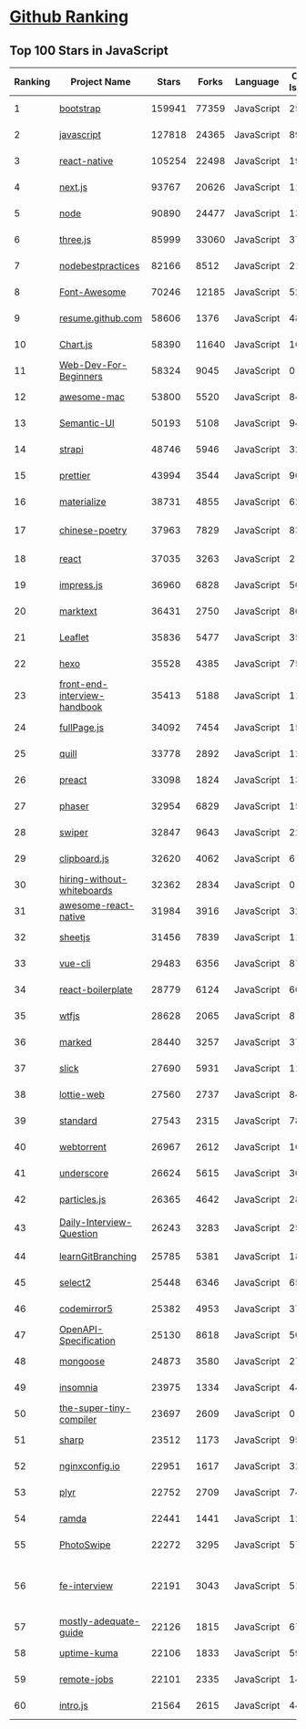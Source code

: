 [Github Ranking](../README.md)
==========

## Top 100 Stars in JavaScript

| Ranking | Project Name | Stars | Forks | Language | Open Issues | Description | Last Commit |
| ------- | ------------ | ----- | ----- | -------- | ----------- | ----------- | ----------- |
| 1 | [bootstrap](https://github.com/twbs/bootstrap) | 159941 | 77359 | JavaScript | 252 | The most popular HTML, CSS, and JavaScript framework for developing responsive, mobile first projects on the web. | 2022-10-12T21:47:31Z |
| 2 | [javascript](https://github.com/airbnb/javascript) | 127818 | 24365 | JavaScript | 89 | JavaScript Style Guide | 2022-10-03T05:08:22Z |
| 3 | [react-native](https://github.com/facebook/react-native) | 105254 | 22498 | JavaScript | 1938 | A framework for building native applications using React | 2022-10-12T23:22:31Z |
| 4 | [next.js](https://github.com/vercel/next.js) | 93767 | 20626 | JavaScript | 1177 | The React Framework | 2022-10-13T02:00:51Z |
| 5 | [node](https://github.com/nodejs/node) | 90890 | 24477 | JavaScript | 1318 | Node.js JavaScript runtime :sparkles::turtle::rocket::sparkles: | 2022-10-13T03:01:28Z |
| 6 | [three.js](https://github.com/mrdoob/three.js) | 85999 | 33060 | JavaScript | 371 | JavaScript 3D Library. | 2022-10-13T02:21:28Z |
| 7 | [nodebestpractices](https://github.com/goldbergyoni/nodebestpractices) | 82166 | 8512 | JavaScript | 21 | :white_check_mark:  The Node.js best practices list (August 2022) | 2022-09-20T05:30:33Z |
| 8 | [Font-Awesome](https://github.com/FortAwesome/Font-Awesome) | 70246 | 12185 | JavaScript | 5242 | The iconic SVG, font, and CSS toolkit | 2022-09-29T19:48:49Z |
| 9 | [resume.github.com](https://github.com/resume/resume.github.com) | 58606 | 1376 | JavaScript | 48 | Resumes generated using the GitHub informations | 2022-01-24T03:34:10Z |
| 10 | [Chart.js](https://github.com/chartjs/Chart.js) | 58390 | 11640 | JavaScript | 169 | Simple HTML5 Charts using the <canvas> tag | 2022-10-12T21:00:16Z |
| 11 | [Web-Dev-For-Beginners](https://github.com/microsoft/Web-Dev-For-Beginners) | 58324 | 9045 | JavaScript | 0 | 24 Lessons, 12 Weeks, Get Started as a Web Developer | 2022-10-13T00:30:08Z |
| 12 | [awesome-mac](https://github.com/jaywcjlove/awesome-mac) | 53800 | 5520 | JavaScript | 84 |  Now we have become very big, Different from the original idea. Collect premium software in various categories. | 2022-10-11T01:12:10Z |
| 13 | [Semantic-UI](https://github.com/Semantic-Org/Semantic-UI) | 50193 | 5108 | JavaScript | 946 | Semantic is a UI component framework based around useful principles from natural language. | 2022-10-06T20:02:44Z |
| 14 | [strapi](https://github.com/strapi/strapi) | 48746 | 5946 | JavaScript | 321 | 🚀 Strapi is the leading open-source headless CMS. It’s 100% JavaScript, fully customizable and developer-first. | 2022-10-12T14:36:53Z |
| 15 | [prettier](https://github.com/prettier/prettier) | 43994 | 3544 | JavaScript | 908 | Prettier is an opinionated code formatter. | 2022-10-12T12:41:31Z |
| 16 | [materialize](https://github.com/Dogfalo/materialize) | 38731 | 4855 | JavaScript | 622 | Materialize, a CSS Framework based on Material Design | 2022-10-01T16:49:33Z |
| 17 | [chinese-poetry](https://github.com/chinese-poetry/chinese-poetry) | 37963 | 7829 | JavaScript | 83 | The most comprehensive database of Chinese poetry 🧶最全中华古诗词数据库,  唐宋两朝近一万四千古诗人,  接近5.5万首唐诗加26万宋诗.  两宋时期1564位词人，21050首词。 | 2022-09-01T07:41:34Z |
| 18 | [react](https://github.com/typescript-cheatsheets/react) | 37035 | 3263 | JavaScript | 2 | Cheatsheets for experienced React developers getting started with TypeScript | 2022-10-12T17:27:00Z |
| 19 | [impress.js](https://github.com/impress/impress.js) | 36960 | 6828 | JavaScript | 50 | It's a presentation framework based on the power of CSS3 transforms and transitions in modern browsers and inspired by the idea behind prezi.com. | 2022-10-09T20:16:02Z |
| 20 | [marktext](https://github.com/marktext/marktext) | 36431 | 2750 | JavaScript | 863 | 📝A simple and elegant markdown editor, available for Linux, macOS and Windows. | 2022-09-07T08:09:41Z |
| 21 | [Leaflet](https://github.com/Leaflet/Leaflet) | 35836 | 5477 | JavaScript | 354 | 🍃 JavaScript library for mobile-friendly interactive maps 🇺🇦 | 2022-10-12T22:16:20Z |
| 22 | [hexo](https://github.com/hexojs/hexo) | 35528 | 4385 | JavaScript | 75 | A fast, simple & powerful blog framework, powered by Node.js. | 2022-10-08T02:06:45Z |
| 23 | [front-end-interview-handbook](https://github.com/yangshun/front-end-interview-handbook) | 35413 | 5188 | JavaScript | 11 | ⚡️ Front End interview preparation materials for busy engineers | 2022-09-18T01:26:19Z |
| 24 | [fullPage.js](https://github.com/alvarotrigo/fullPage.js) | 34092 | 7454 | JavaScript | 157 | fullPage plugin by Alvaro Trigo. Create full screen pages fast and simple | 2022-10-03T17:57:45Z |
| 25 | [quill](https://github.com/quilljs/quill) | 33778 | 2892 | JavaScript | 1200 | Quill is a modern WYSIWYG editor built for compatibility and extensibility. | 2022-09-27T07:15:04Z |
| 26 | [preact](https://github.com/preactjs/preact) | 33098 | 1824 | JavaScript | 135 | ⚛️ Fast 3kB React alternative with the same modern API. Components & Virtual DOM. | 2022-10-12T16:59:11Z |
| 27 | [phaser](https://github.com/photonstorm/phaser) | 32954 | 6829 | JavaScript | 153 | Phaser is a fun, free and fast 2D game framework for making HTML5 games for desktop and mobile web browsers, supporting Canvas and WebGL rendering. | 2022-10-12T08:59:47Z |
| 28 | [swiper](https://github.com/nolimits4web/swiper) | 32847 | 9643 | JavaScript | 223 | Most modern mobile touch slider with hardware accelerated transitions | 2022-10-12T15:52:03Z |
| 29 | [clipboard.js](https://github.com/zenorocha/clipboard.js) | 32620 | 4062 | JavaScript | 6 | :scissors: Modern copy to clipboard. No Flash. Just 3kb gzipped :clipboard: | 2022-08-29T10:33:14Z |
| 30 | [hiring-without-whiteboards](https://github.com/poteto/hiring-without-whiteboards) | 32362 | 2834 | JavaScript | 0 | ⭐️  Companies that don't have a broken hiring process | 2022-10-12T06:41:06Z |
| 31 | [awesome-react-native](https://github.com/jondot/awesome-react-native) | 31984 | 3916 | JavaScript | 32 | Awesome React Native components, news, tools, and learning material! | 2022-10-05T12:28:41Z |
| 32 | [sheetjs](https://github.com/SheetJS/sheetjs) | 31456 | 7839 | JavaScript | 114 | 📗 SheetJS Community Edition -- Spreadsheet Data Toolkit | 2022-10-04T20:51:00Z |
| 33 | [vue-cli](https://github.com/vuejs/vue-cli) | 29483 | 6356 | JavaScript | 872 | 🛠️ webpack-based tooling for Vue.js Development | 2022-10-06T15:17:58Z |
| 34 | [react-boilerplate](https://github.com/react-boilerplate/react-boilerplate) | 28779 | 6124 | JavaScript | 60 | :fire: A highly scalable, offline-first foundation with the best developer experience and a focus on performance and best practices. | 2022-10-06T05:52:48Z |
| 35 | [wtfjs](https://github.com/denysdovhan/wtfjs) | 28628 | 2065 | JavaScript | 8 | 🤪 A list of funny and tricky JavaScript examples | 2022-10-04T13:35:08Z |
| 36 | [marked](https://github.com/markedjs/marked) | 28440 | 3257 | JavaScript | 37 | A markdown parser and compiler. Built for speed. | 2022-10-11T13:24:48Z |
| 37 | [slick](https://github.com/kenwheeler/slick) | 27690 | 5931 | JavaScript | 1141 | the last carousel you'll ever need | 2022-08-31T11:15:05Z |
| 38 | [lottie-web](https://github.com/airbnb/lottie-web) | 27560 | 2737 | JavaScript | 844 | Render After Effects animations natively on Web, Android and iOS, and React Native. http://airbnb.io/lottie/ | 2022-08-26T05:47:36Z |
| 39 | [standard](https://github.com/standard/standard) | 27543 | 2315 | JavaScript | 78 | 🌟 JavaScript Style Guide, with linter & automatic code fixer | 2022-10-11T12:05:37Z |
| 40 | [webtorrent](https://github.com/webtorrent/webtorrent) | 26967 | 2612 | JavaScript | 106 | ⚡️ Streaming torrent client for the web | 2022-10-10T23:06:15Z |
| 41 | [underscore](https://github.com/jashkenas/underscore) | 26624 | 5615 | JavaScript | 30 | JavaScript's utility _ belt | 2022-09-23T22:46:35Z |
| 42 | [particles.js](https://github.com/VincentGarreau/particles.js) | 26365 | 4642 | JavaScript | 289 | A lightweight JavaScript library for creating particles | 2022-07-15T15:44:36Z |
| 43 | [Daily-Interview-Question](https://github.com/Advanced-Frontend/Daily-Interview-Question) | 26243 | 3283 | JavaScript | 254 | 我是依扬（木易杨），公众号「高级前端进阶」作者，每天搞定一道前端大厂面试题，祝大家天天进步，一年后会看到不一样的自己。 | 2020-11-09T01:07:00Z |
| 44 | [learnGitBranching](https://github.com/pcottle/learnGitBranching) | 25785 | 5381 | JavaScript | 18 | An interactive git visualization and tutorial. Aspiring students of git can use this app to educate and challenge themselves towards mastery of git! | 2022-10-11T14:32:14Z |
| 45 | [select2](https://github.com/select2/select2) | 25448 | 6346 | JavaScript | 65 | Select2 is a jQuery based replacement for select boxes. It supports searching, remote data sets, and infinite scrolling of results. | 2022-10-07T20:46:32Z |
| 46 | [codemirror5](https://github.com/codemirror/codemirror5) | 25382 | 4953 | JavaScript | 379 | In-browser code editor (version 5, legacy) | 2022-10-06T11:52:06Z |
| 47 | [OpenAPI-Specification](https://github.com/OAI/OpenAPI-Specification) | 25130 | 8618 | JavaScript | 504 | The OpenAPI Specification Repository | 2022-10-07T19:55:24Z |
| 48 | [mongoose](https://github.com/Automattic/mongoose) | 24873 | 3580 | JavaScript | 277 | MongoDB object modeling designed to work in an asynchronous environment. | 2022-10-12T05:35:50Z |
| 49 | [insomnia](https://github.com/Kong/insomnia) | 23975 | 1334 | JavaScript | 441 | The open-source, cross-platform API client for GraphQL, REST, WebSockets and gRPC. | 2022-10-12T20:38:33Z |
| 50 | [the-super-tiny-compiler](https://github.com/jamiebuilds/the-super-tiny-compiler) | 23697 | 2609 | JavaScript | 0 | :snowman: Possibly the smallest compiler ever | 2022-06-02T11:58:54Z |
| 51 | [sharp](https://github.com/lovell/sharp) | 23512 | 1173 | JavaScript | 95 | High performance Node.js image processing, the fastest module to resize JPEG, PNG, WebP, AVIF and TIFF images. Uses the libvips library. | 2022-10-01T10:55:53Z |
| 52 | [nginxconfig.io](https://github.com/digitalocean/nginxconfig.io) | 22951 | 1617 | JavaScript | 32 | ⚙️ NGINX config generator on steroids 💉 | 2022-10-08T18:57:35Z |
| 53 | [plyr](https://github.com/sampotts/plyr) | 22752 | 2709 | JavaScript | 747 | A simple HTML5, YouTube and Vimeo player | 2022-10-08T20:22:54Z |
| 54 | [ramda](https://github.com/ramda/ramda) | 22441 | 1441 | JavaScript | 120 | :ram: Practical functional Javascript | 2022-09-29T04:59:45Z |
| 55 | [PhotoSwipe](https://github.com/dimsemenov/PhotoSwipe) | 22272 | 3295 | JavaScript | 577 | JavaScript image gallery for mobile and desktop, modular, framework independent | 2022-09-27T14:16:21Z |
| 56 | [fe-interview](https://github.com/haizlin/fe-interview) | 22191 | 3043 | JavaScript | 5147 | 前端面试每日 3+1，以面试题来驱动学习，提倡每日学习与思考，每天进步一点！每天早上5点纯手工发布面试题（死磕自己，愉悦大家），6000+道前端面试题全面覆盖，HTML/CSS/JavaScript/Vue/React/Nodejs/TypeScript/ECMAScritpt/Webpack/Jquery/小程序/软技能…… | 2022-10-12T20:49:14Z |
| 57 | [mostly-adequate-guide](https://github.com/MostlyAdequate/mostly-adequate-guide) | 22126 | 1815 | JavaScript | 67 | Mostly adequate guide to FP (in javascript) | 2022-05-10T13:24:43Z |
| 58 | [uptime-kuma](https://github.com/louislam/uptime-kuma) | 22106 | 1833 | JavaScript | 592 | A fancy self-hosted monitoring tool | 2022-10-12T21:04:25Z |
| 59 | [remote-jobs](https://github.com/remoteintech/remote-jobs) | 22101 | 2335 | JavaScript | 14 | A list of semi to fully remote-friendly companies (jobs) in tech. | 2022-10-12T23:06:46Z |
| 60 | [intro.js](https://github.com/usablica/intro.js) | 21564 | 2615 | JavaScript | 44 | Lightweight, user-friendly onboarding tour library | 2022-10-12T13:03:04Z |

